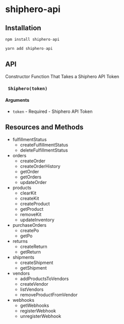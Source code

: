 # shiphero-api

## Installation

```js
npm install shiphero-api

yarn add shiphero-api
```

## API

Constructor Function That Takes a Shiphero API Token

### ` Shiphero(token)`

#### Arguments

- `token` - Required - Shiphero API Token



## Resources and Methods

* fulfillmentStatus
  * createFulfillmentStatus
  * deleteFulfillmentStatus
* orders
  * createOrder
  * createOrderHistory
  * getOrder
  * getOrders
  * updateOrder
* products
  * clearKit
  * createKit
  * createProduct
  * getProduct
  * removeKit
  * updateInventory
* purchaseOrders
  * createPo
  * getPo
* returns
  * createReturn
  * getReturn
* shipments
  * createShipment
  * getShipment
* vendors
  * addProductsToVendors
  * createVendor
  * listVendors
  * removeProductFromVendor
* webhooks
  * getWebhooks
  * registerWebhook
  * unregisterWebhook
  
  
